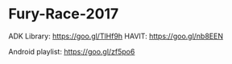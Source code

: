 # Fury-Race-2017

ADK Library: https://goo.gl/TlHf9h
HAVIT: https://goo.gl/nb8EEN

Android playlist: https://goo.gl/zf5po6

